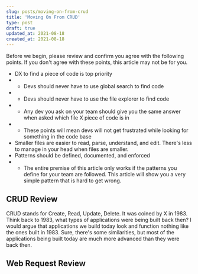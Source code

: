 ```yaml
---
slug: posts/moving-on-from-crud
title: 'Moving On From CRUD'
type: post
draft: true
updated_at: 2021-08-18
created_at: 2021-08-18
---
```


Before we begin, please review and confirm you agree with the following points. If you don't agree with these points, this article may not be for you.

* DX to find a piece of code is top priority
* * Devs should never have to use global search to find code
* * Devs should never have to use the file explorer to find code
* * Any dev you ask on your team should give you the same answer when asked which file X piece of code is in
* * These points will mean devs will not get frustrated while looking for something in the code base
* Smaller files are easier to read, parse, understand, and edit. There's less to manage in your head when files are smaller.
* Patterns should be defined, documented, and enforced
* * The entire premise of this article only works if the patterns you define for your team are followed. This article will show you a very simple pattern that is hard to get wrong.

## CRUD Review

CRUD stands for Create, Read, Update, Delete. It was coined by X in 1983. Think back to 1983, what types of applications were being built back then? I would argue that applications we build today look and function nothing like the ones built in 1983. Sure, there's some similarities, but most of the applications being built today are much more advanced than they were back then.

## Web Request Review



